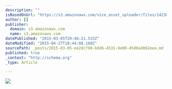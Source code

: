 ```yaml
---
description: ""
isBasedOnUrl: "https://s3.amazonaws.com/vice_asset_uploader/files/14230914901422278769_photography_by_han_bin_headpiece_by_katsuya_kamo_reverse2.gif"
author: []
publisher:
  domain: s3.amazonaws.com
  name: s3.amazonaws.com
datePublished: "2015-03-05T20:46:21.533Z"
dateModified: "2015-04-27T18:44:08.160Z"
sourcePath: _posts/2015-03-05-ee2dc798-bddb-4531-9e00-45d8ad862eea.md
published: true
_context: "http://schema.org"
_type: Article

---
```

![](https://s3.amazonaws.com/vice_asset_uploader/files/14230914901422278769_photography_by_han_bin_headpiece_by_katsuya_kamo_reverse2.gif)